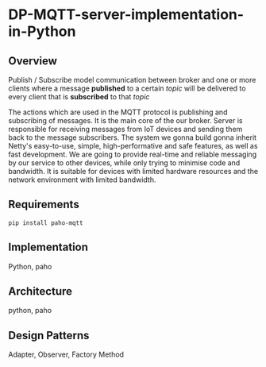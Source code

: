 # DP-MQTT-server-implementation-in-Python

## Overview

Publish / Subscribe model communication between broker and one or more clients where a message **published** to a certain _topic_ will be delivered to every client that is **subscribed** to that _topic_

The actions which are used in the MQTT protocol is publishing and subscribing of messages. It is the main core of the our broker.  Server is responsible for receiving messages from IoT devices and sending them back to the message subscribers. The system we gonna build gonna  inherit Netty's easy-to-use, simple, high-performative and safe features, as well as fast development. 
 We are going to provide real-time and reliable messaging by our service to other devices, while only trying  to minimise code and bandwidth. It is suitable for devices with limited hardware resources and the network environment with limited bandwidth. 


## Requirements

```
pip install paho-mqtt
```

## Implementation

Python, paho

## Architecture

python, paho

## Design Patterns

Adapter, Observer, Factory Method
